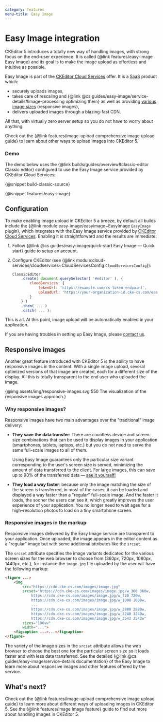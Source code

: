 ```yaml
---
category: features
menu-title: Easy Image
---
```


# Easy Image integration

CKEditor 5 introduces a totally new way of handling images, with strong focus on the end–user experience. It is called {@link features/easy-image Easy Image} and its goal is to make the image upload as effortless and intuitive as possible.

Easy Image is part of the [CKEditor Cloud Services](https://ckeditor.com/ckeditor-cloud-services/) offer. It is a <abbr title="Software as a service">SaaS</abbr> product which:

* securely uploads images,
* takes care of rescaling and {@link @cs guides/easy-image/service-details#image-processing optimizing them} as well as providing [various image sizes](#responsive-images) (responsive images),
* delivers uploaded images through a blazing-fast CDN.

All that, with virtually zero server setup so you do not have to worry about anything.

<info-box>
	Check out the {@link features/image-upload comprehensive image upload guide} to learn about other ways to upload images into CKEditor 5.
</info-box>

### Demo

The demo below uses the {@link builds/guides/overview#classic-editor Classic editor} configured to use the Easy Image service provided by CKEditor Cloud Services:

{@snippet build-classic-source}

{@snippet features/easy-image}

## Configuration

To make enabling image upload in CKEditor 5 a breeze, by default all builds include the {@link module:easy-image/easyimage~EasyImage `EasyImage` plugin}, which integrates with the Easy Image service provided by [CKEditor Cloud Services](https://ckeditor.com/ckeditor-cloud-services/). Enabling it is straightforward and the results are immediate:

1. Follow {@link @cs guides/easy-image/quick-start Easy Image &mdash; Quick start} guide to setup an account.
2. Configure CKEditor (see {@link module:cloud-services/cloudservices~CloudServicesConfig `CloudServicesConfig`}):

	```js
	ClassicEditor
		.create( document.querySelector( '#editor' ), {
			cloudServices: {
				tokenUrl: 'https://example.com/cs-token-endpoint',
				uploadUrl: 'https://your-organization-id.cke-cs.com/easyimage/upload/'
			}
		} )
		.then( ... )
		.catch( ... );
	```

This is all. At this point, image upload will be automatically enabled in your application.

If you are having troubles in setting up Easy Image, please [contact us](https://ckeditor.com/contact/).

## Responsive images

Another great feature introduced with CKEditor 5 is the ability to have responsive images in the content. With a single image upload, several optimized versions of that image are created, each for a different size of the display. All this is totally transparent to the end user who uploaded the image.

{@img assets/img/responsive-images.svg 550 The visualization of the responsive images approach.}

### Why responsive images?

Responsive images have two main advantages over the "traditional" image delivery:

* **They save the data transfer**: There are countless device and screen size combinations that can be used to display images in your application (smartphones, tablets, laptops, etc.) but you do not need to serve the same full–scale images to all of them.

	Using Easy Image guarantees only the particular size variant corresponding to the user's screen size is served, minimizing the amount of data transferred to the client. For large images, this can save up to 90% of the transferred data — [see it yourself!](https://ckeditor.com/ckeditor-cloud-services/easy-image/)
* **They load a way faster**: because only the image matching the size of the screen is transferred, in most of the cases, it can be loaded and displayed a way faster than a "regular" full–scale image. And the faster it loads, the sooner the users can see it, which greatly improves the user experience of your application. You no longer need to wait ages for a high–resolution photos to load on a tiny smartphone screen.

### Responsive images in the markup

Responsive images delivered by the Easy Image service are transparent to your application. Once uploaded, the image appears in the editor content as a "regular" image but with some additional attributes like the `srcset`.

The `srcset` attribute specifies the image variants dedicated for the various screen sizes for the web browser to choose from (360px, 720px, 1080px, 1440px, etc.), for instance the `image.jpg` file  uploaded by the user will have the following markup:

```html
<figure ...>
	<img
		src="https://cdn.cke-cs.com/images/image.jpg"
		srcset="https://cdn.cke-cs.com/images/image.jpg/w_360 360w,
			https://cdn.cke-cs.com/images/image.jpg/w_720 720w,
			https://cdn.cke-cs.com/images/image.jpg/w_1080 1080w,
			...
			https://cdn.cke-cs.com/images/image.jpg/w_2880 2880w,
			https://cdn.cke-cs.com/images/image.jpg/w_3240 3240w,
			https://cdn.cke-cs.com/images/image.jpg/w_3543 3543w"
		sizes="100vw"
		width="...">
	<figcaption ...>...</figcaption>
</figure>
```

The variety of the image sizes in the `srcset` attribute allows the web browser to choose the best one for the particular screen size so it loads faster and with less data transferred. See the detailed {@link @cs guides/easy-image/service-details documentation} of the Easy Image to learn more about responsive images and other features offered by the service.

## What's next?

Check out the {@link features/image-upload comprehensive image upload guide} to learn more about different ways of uploading images in CKEditor 5. See the {@link features/image Image feature} guide to find out more about handling images in CKEditor 5.

